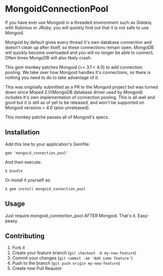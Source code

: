 # MongoidConnectionPool

If you have ever use Mongoid in a threaded environment such as Sidekiq
with Rubinius or JRuby, you will quickly find out that it is not safe to use Mongoid.

Mongoid by default gives every thread it's own database connection and doesn't
clean up after itself, so these connections remain open.
MongoDB will quickly become overloaded and you will no longer be able to connect.
Often times MongoDB will also likely crash.

This gem monkey patches Mongoid (>= 3.1 < 4.0) to add connection pooling.
We take over how Mongoid handles it's connections, so there is nothing you need
to do to take advantage of it.

This was originally submitted as a PR to the Mongoid project but was turned down
since Moped 2.0(MongoDB database driver used by Mongoid) includes it's own
implementation of connection pooling.
This is all well and good but it is still as of yet to be released, and won't
be supported on Mongoid versions < 4.0 (also unreleased).

This monkey patche passes all of Mongoid's specs.

## Installation

Add this line to your application's Gemfile:

    gem 'mongoid_connection_pool'

And then execute:

    $ bundle

Or install it yourself as:

    $ gem install mongoid_connection_pool

## Usage

Just require mongoid_connection_pool AFTER Mongoid.  That's it.  Easy-peasy.

## Contributing

1. Fork it
2. Create your feature branch (`git checkout -b my-new-feature`)
3. Commit your changes (`git commit -am 'Add some feature'`)
4. Push to the branch (`git push origin my-new-feature`)
5. Create new Pull Request
